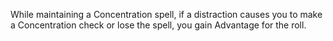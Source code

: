 While maintaining a Concentration spell, if a distraction causes you to make a Concentration check or lose the spell, you gain Advantage for the roll.